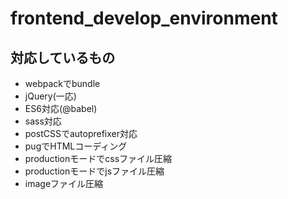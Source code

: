 # frontend_develop_environment

## 対応しているもの

- webpackでbundle
- jQuery(一応)
- ES6対応(@babel)
- sass対応
- postCSSでautoprefixer対応
- pugでHTMLコーディング
- productionモードでcssファイル圧縮
- productionモードでjsファイル圧縮
- imageファイル圧縮

